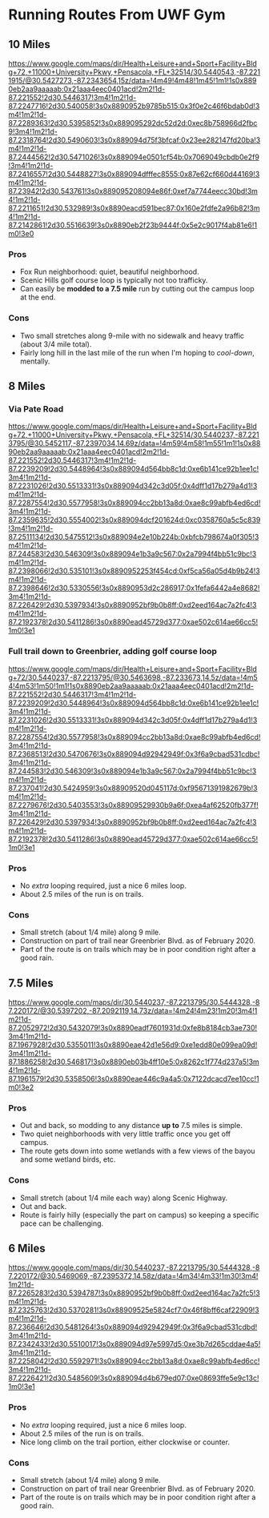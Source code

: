 # Running Routes From UWF Gym

## 10 Miles
https://www.google.com/maps/dir/Health+Leisure+and+Sport+Facility+Bldg+72,+11000+University+Pkwy,+Pensacola,+FL+32514/30.5440543,-87.2211915/@30.5427273,-87.2343654,15z/data=!4m49!4m48!1m45!1m1!1s0x8890eb2aa9aaaaab:0x21aaa4eec0401acd!2m2!1d-87.221552!2d30.5446317!3m4!1m2!1d-87.2247716!2d30.540058!3s0x8890952b9785b515:0x3f0e2c46f6bdab0d!3m4!1m2!1d-87.2289363!2d30.5395852!3s0x889095292dc52d2d:0xec8b758966d2fbc9!3m4!1m2!1d-87.2318764!2d30.5490603!3s0x889094d75f3bfcaf:0x23ee282147fd20ba!3m4!1m2!1d-87.2444562!2d30.5471026!3s0x889094e0501cf54b:0x7069049cbdb0e2f9!3m4!1m2!1d-87.2416557!2d30.5448827!3s0x889094dfffec8555:0x87e62cf660d44169!3m4!1m2!1d-87.23942!2d30.543761!3s0x889095208094e86f:0xef7a7744eecc30bd!3m4!1m2!1d-87.2211651!2d30.532989!3s0x8890eacd591bec87:0x160e2fdfe2a96b82!3m4!1m2!1d-87.2142861!2d30.5516639!3s0x8890eb2f23b9444f:0x5e2c9017f4ab81e6!1m0!3e0

### Pros
- Fox Run neighborhood: quiet, beautiful neighborhood.
- Scenic Hills golf course loop is typically not too trafficky.
- Can easily be **modded to a 7.5 mile** run by cutting out the campus loop at the end.

### Cons
- Two small stretches along 9-mile with no sidewalk and heavy traffic (about 3/4 mile total).
- Fairly long hill in the last mile of the run when I'm hoping to _cool-down_, mentally.


## 8 Miles
### Via Pate Road
https://www.google.com/maps/dir/Health+Leisure+and+Sport+Facility+Bldg+72,+11000+University+Pkwy,+Pensacola,+FL+32514/30.5440237,-87.2213795/@30.5452117,-87.2397034,14.69z/data=!4m59!4m58!1m55!1m1!1s0x8890eb2aa9aaaaab:0x21aaa4eec0401acd!2m2!1d-87.221552!2d30.5446317!3m4!1m2!1d-87.2239209!2d30.5448964!3s0x889094d564bb8c1d:0xe6b141ce92b1ee1c!3m4!1m2!1d-87.2231026!2d30.5513331!3s0x889094d342c3d05f:0x4dff1d17b279a4d1!3m4!1m2!1d-87.2287554!2d30.5577958!3s0x889094cc2bb13a8d:0xae8c99abfb4ed6cd!3m4!1m2!1d-87.2359635!2d30.5554002!3s0x889094dcf201624d:0xc0358760a5c5c839!3m4!1m2!1d-87.2511134!2d30.5475512!3s0x889094e2e10b224b:0xbfcb798674a0f305!3m4!1m2!1d-87.244583!2d30.546309!3s0x889094e1b3a9c567:0x2a7994f4bb51c9bc!3m4!1m2!1d-87.2398066!2d30.535101!3s0x8890952253f454cd:0xf5ca56a05d4b9b24!3m4!1m2!1d-87.2398646!2d30.5330556!3s0x8890953d2c286917:0x1fefa6442a4e8682!3m4!1m2!1d-87.226429!2d30.5397934!3s0x8890952bf9b0b8ff:0xd2eed164ac7a2fc4!3m4!1m2!1d-87.2192378!2d30.5411286!3s0x8890ead45729d377:0xae502c614ae66cc5!1m0!3e1

### Full trail down to Greenbrier, adding golf course loop
https://www.google.com/maps/dir/Health+Leisure+and+Sport+Facility+Bldg+72/30.5440237,-87.2213795/@30.5463698,-87.233673,14.5z/data=!4m54!4m53!1m50!1m1!1s0x8890eb2aa9aaaaab:0x21aaa4eec0401acd!2m2!1d-87.221552!2d30.5446317!3m4!1m2!1d-87.2239209!2d30.5448964!3s0x889094d564bb8c1d:0xe6b141ce92b1ee1c!3m4!1m2!1d-87.2231026!2d30.5513331!3s0x889094d342c3d05f:0x4dff1d17b279a4d1!3m4!1m2!1d-87.2287554!2d30.5577958!3s0x889094cc2bb13a8d:0xae8c99abfb4ed6cd!3m4!1m2!1d-87.2368513!2d30.5470676!3s0x889094d92942949f:0x3f6a9cbad531cdbc!3m4!1m2!1d-87.244583!2d30.546309!3s0x889094e1b3a9c567:0x2a7994f4bb51c9bc!3m4!1m2!1d-87.237041!2d30.5424959!3s0x88909520d045117d:0xf95671391982679b!3m4!1m2!1d-87.2279676!2d30.5403553!3s0x88909529930b9a6f:0xea4af62520fb377f!3m4!1m2!1d-87.226429!2d30.5397934!3s0x8890952bf9b0b8ff:0xd2eed164ac7a2fc4!3m4!1m2!1d-87.2192378!2d30.5411286!3s0x8890ead45729d377:0xae502c614ae66cc5!1m0!3e1

### Pros
- No _extra_ looping required, just a nice 6 miles loop.
- About 2.5 miles of the run is on trails.

### Cons
- Small stretch (about 1/4 mile) along 9 mile.
- Construction on part of trail near Greenbrier Blvd. as of February 2020.
- Part of the route is on trails which may be in poor condition right after a good rain.


## 7.5 Miles
https://www.google.com/maps/dir/30.5440237,-87.2213795/30.5444328,-87.220172/@30.5397202,-87.2092119,14.73z/data=!4m24!4m23!1m20!3m4!1m2!1d-87.2052972!2d30.5432079!3s0x8890eadf7601931d:0xfe8b8184cb3ae730!3m4!1m2!1d-87.1967928!2d30.5355011!3s0x8890eae42d1e56d9:0xe1edd80e099ea09d!3m4!1m2!1d-87.1886258!2d30.546817!3s0x8890eb03b4ff10e5:0x8262c1f774d237a5!3m4!1m2!1d-87.1961579!2d30.5358506!3s0x8890eae446c9a4a5:0x7122dcacd7ee10cc!1m0!3e2

### Pros
- Out and back, so modding to any distance **up to** 7.5 miles is simple.
- Two quiet neighborhoods with very little traffic once you get off campus.
- The route gets down into some wetlands with a few views of the bayou and some wetland birds, etc.

### Cons
- Small stretch (about 1/4 mile each way) along Scenic Highway.
- Out and back.
- Route is fairly hilly (especially the part on campus) so keeping a specific pace can be challenging.


## 6 Miles
https://www.google.com/maps/dir/30.5440237,-87.2213795/30.5444328,-87.220172/@30.5469069,-87.2395372,14.58z/data=!4m34!4m33!1m30!3m4!1m2!1d-87.2265283!2d30.5394787!3s0x8890952bf9b0b8ff:0xd2eed164ac7a2fc5!3m4!1m2!1d-87.2325763!2d30.5370281!3s0x88909525e5824cf7:0x46f8bff6caf22909!3m4!1m2!1d-87.236646!2d30.5481264!3s0x889094d92942949f:0x3f6a9cbad531cdbd!3m4!1m2!1d-87.2342433!2d30.5510017!3s0x889094d97e5997d5:0xe3b7d265cddae4a5!3m4!1m2!1d-87.2258042!2d30.5592971!3s0x889094cc2bb13a8d:0xae8c99abfb4ed6cc!3m4!1m2!1d-87.2226421!2d30.5485609!3s0x889094d4b679ed07:0xe08693ffe5e9c13c!1m0!3e1

### Pros
- No _extra_ looping required, just a nice 6 miles loop.
- About 2.5 miles of the run is on trails.
- Nice long climb on the trail portion, either clockwise or counter.

### Cons
- Small stretch (about 1/4 mile) along 9 mile.
- Construction on part of trail near Greenbrier Blvd. as of February 2020.
- Part of the route is on trails which may be in poor condition right after a good rain.